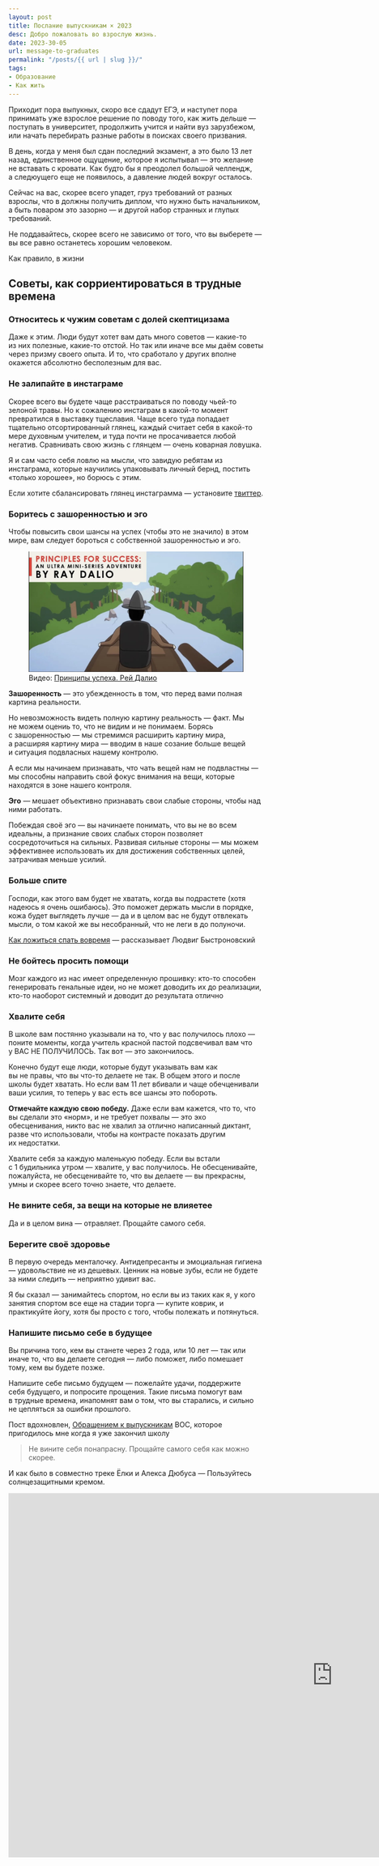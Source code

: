 ```yaml
---
layout: post
title: Послание выпускникам × 2023
desc: Добро пожаловать во взрослую жизнь.
date: 2023-30-05
url: message-to-graduates
permalink: "/posts/{{ url | slug }}/"
tags:
- Образование
- Как жить
---
```

Приходит пора выпукных, скоро все сдадут ЕГЭ, и наступет пора принимать уже взрослое решение по поводу того, как жить дельше — поступать в университет, продолжить учится и найти вуз зарузбежом, или начать перебирать разные работы в поисках своего призвания.

В день, когда у меня был сдан последний экзамент, а это было 13 лет назад, единственное ощущение, которое я испытывал — это желание не вставать с кровати. Как будто бы я преодолел большой челлендж, а следюущего еще не появилось, а давление людей вокруг осталось.

Сейчас на вас, скорее всего упадет, груз требований от разных взрослы, что в должны получить диплом, что нужно быть начальником, а быть поваром это зазорно — и другой набор странных и глупых требований.

Не поддавайтесь, скорее всего не зависимо от того, что вы выберете — вы все равно останетесь хорошим человеком.

Как правило, в жизни 

## Советы, как сорриентироваться в трудные времена

### Относитесь к чужим советам с долей скептицизама
Даже к этим. Люди будут хотет вам дать много советов — какие-то из них полезные, какие-то отстой. Но так или иначе все мы даём советы через призму своего опыта. И то, что сработало у других вполне окажется абсолютно бесполезным для вас. 

### Не залипайте в инстаграме
Скорее всего вы будете чаще расстраиваться по поводу чьей-то зелоной травы. Но к сожалению инстаграм в какой-то момент превратился в выставку тщеславия. Чаще всего туда попадает тщательно отсортированный глянец, каждый считает себя в какой-то мере духовным учителем, и туда почти не просачивается любой негатив. Сравнивать свою жизнь с глянцем — очень коварная ловушка. 

Я и сам часто себя ловлю на мысли, что завидую ребятам из инстаграма, которые научились упаковывать личный бернд, постить «только хорошее», но борюсь с этим. 

Если хотите сбалансировать глянец инстаграмма — установите [твиттер](https://twitter.com/). 

### Боритесь с зашоренностью и эго

Чтобы повысить свои шансы на успех (чтобы это не значило) в этом мире, вам следует бороться с собственной зашоренностью и эго.

<figure class="aside"><a href="https://youtu.be/vKXk2Yhm58o"><img src="/assets/img/dalio-principles.jpg" alt="Обложка видео Принципы Рея Далио" /></a><figcaption>Видео: <a href="https://youtu.be/vKXk2Yhm58o">Принципы успеха. Рей Далио</a></figcaption></figure>

**Зашоренность** — это убежденность в том, что перед вами полная картина реальности. 

Но невозможность видеть полную картину реальность — факт. Мы не можем оцениь то, что не видим и не понимаем. Борясь с зашоренностью — мы стремимся расширить картину мира, а расширяя картину мира — вводим в наше созание больше вещей и ситуация подвласных нашему контролю. 

А если мы начинаем признавать, что чать вещей нам не подвластны — мы способны направить свой фокус внимания на вещи, которые находятся в зоне нашего контроля. 


**Эго** — мешает объективно признавать свои слабые стороны, чтобы над ними работать. 

Побеждая своё эго — вы начинаете понимать, что вы не во всем идеальны, а признание своих слабых сторон позволяет сосредоточиться на сильных. Развивая сильные стороны — мы можем эффективнее использовать их для достижения собственных целей, затрачивая меньше усилий.


### Больше спите

Господи, как этого вам будет не хватать, когда вы подрастете (хотя надеюсь я очень ошибаюсь).
Это поможет держать мысли в порядке, кожа будет выглядеть лучше — да и в целом вас не будут отвлекать мысли, о том какой же вы несобранный, что не леги в до полуночи.

<p class="aside"><a href="https://us9.campaign-archive.com/?u=4792a92d9a9a009fb843c130e&id=ea8a2a80e5">Как ложиться спать вовремя</a> — рассказывает Людвиг Быстроновский</p>

### Не бойтесь просить помощи
Мозг каждого из нас имеет определенную прошивку: кто-то способен генерировать генальные идеи, но не может доводить их до реализации, кто-то наоборот системный и доводит до результата отлично



### Хвалите себя
В школе вам постянно указывали на то, что у вас получилось плохо — поните моменты, когда учитель красной пастой подсвечивал вам что у ВАС НЕ ПОЛУЧИЛОСЬ. Так вот — это закончилось. 

Конечно будут еще люди, которые будут указывать вам как вы не правы, что вы что-то делаете не так. В общем этого и после школы будет хватать. Но если вам 11 лет вбивали и чаще обечценивали ваши усилия, то теперь у вас есть все шансы это побороть.

**Отмечайте каждую свою победу.** Даже если вам кажется, что то, что вы сделали это «норм», и не требует похвалы — это эхо обесценивания, никто вас не хвалил за отлично написанный диктант, разве что использовали, чтобы на контрасте показать другим их недостатки. 

Хвалите себя за каждую маленькую победу. Если вы встали с 1 будильника утром — хвалите, у вас получилось.
Не обесценивайте, пожалуйста, не обесценивайте то, что вы делаете — вы прекрасны, умны и скорее всего точно знаете, что делаете.

### Не вините себя, за вещи на которые не влияетее
Да и в целом вина — отравляет. Прощайте самого себя.

###  Берегите своё здоровье 
В первую очередь менталочку. Антидепресанты и эмоциальная гигиена — удовольствие не из дешевых.
Ценник на новые зубы, если не будете за ними следить — неприятно удивит вас. 

Я бы сказал — занимайтесь спортом, но если вы из таких как я, у кого занятия спортом все еще на стадии торга — купите коврик, и практикуйте йогу, хотя бы просто с того, чтобы полежать и потянуться. 

### Напишите письмо себе в будущее
Вы причина того, кем вы станете через 2 года, или 10 лет — так или иначе то, что вы делаете сегодня — либо поможет, либо помешает тому, кем вы будете позже. 

Напишите себе письмо будущем — пожелайте удачи, поддержите себя будущего, и попросите прощения. Такие письма помогут вам в трудные времена, инапомнят вам о том, что вы старались, и сильно не цепляться за ошибки прошлого.

<p class="aside">Пост вдохновлен, <a href="https://w-o-s.ru/article/14654">Обращением к выпускникам</a> ВОС, которое пригодилось мне когда я уже закончил школу</p>

> Не вините себя понапрасну. Прощайте самого себя как можно скорее.

И как было в совместно треке Ёлки и Алекса Дюбуса — Пользуйтесь солнцезащитными кремом.


<iframe width="1280" height="720" src="https://www.youtube.com/embed/1h34a3CpkIc" title="Алекс Дубас &amp; Ёлка &quot;О пользе солнцезащитных кремов&quot;" frameborder="0" allow="accelerometer; autoplay; clipboard-write; encrypted-media; gyroscope; picture-in-picture; web-share" allowfullscreen></iframe>

